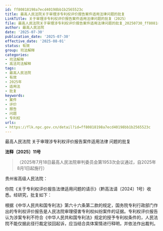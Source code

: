 ```yaml
---
id: ff80818198a7ecd40198bb1b2565523c
title: 最高人民法院关于审理涉专利权评价报告案件适用法律问题的批复
LinkTitle: 关于审理涉专利权评价报告案件适用法律问题的批复（2025）
file: 最高人民法院关于审理涉专利权评价报告案件适用法律问题的批复_20250730_ff80818198a7ecd40198bb1b2565523c.docx
author: 最高人民法院
date: '2025-07-30'
publication_date: '2025-07-30'
effective_date: '2025-08-01'
status: 有效
group: 司法解释
categories:
- 司法解释
- 高法司法解释
tags:
- 最高人民法院
- 有效
- 2025年
- 适用法
- 批复
keywords:
- 案件
- 评价
- 报告
- 问题
- 专利权
urls:
- https://flk.npc.gov.cn/detail?id=ff80818198a7ecd40198bb1b2565523c
---
```


最高人民法院
关于审理涉专利权评价报告案件适用法律
问题的批复

**法释〔2025〕11号**

> （2025年7月18日最高人民法院审判委员会第1953次会议通过，自2025年8月1日起施行）

贵州省高级人民法院：

你院《关于专利权评价报告法律适用问题的请示》（黔高法请〔2024〕1号）收悉。经研究，批复如下：

根据《中华人民共和国专利法》第六十六条第二款的规定，国务院专利行政部门作出的专利权评价报告是人民法院审理侵害专利权纠纷案件的证据。专利权评价报告认为涉案专利不符合《中华人民共和国专利法》规定的授予专利权条件的，人民法院不能仅据此径行裁定驳回起诉，应当结合具体案情进行释明，并依法作出裁判。
